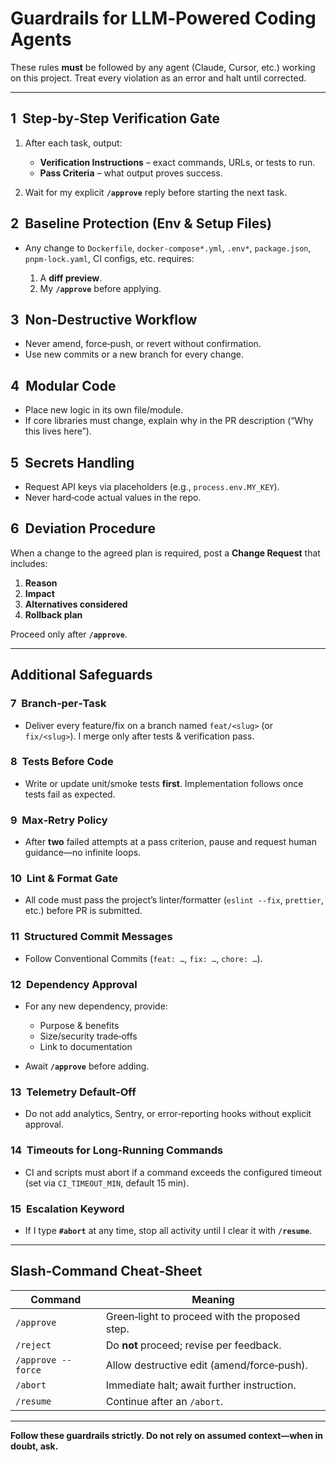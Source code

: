 # Guardrails for LLM‑Powered Coding Agents

These rules **must** be followed by any agent (Claude, Cursor, etc.) working on this project. Treat every violation as an error and halt until corrected.

---

## 1  Step‑by‑Step Verification Gate

1. After each task, output:

   * **Verification Instructions** – exact commands, URLs, or tests to run.
   * **Pass Criteria** – what output proves success.
2. Wait for my explicit **`/approve`** reply before starting the next task.

## 2  Baseline Protection (Env & Setup Files)

* Any change to `Dockerfile`, `docker-compose*.yml`, `.env*`, `package.json`, `pnpm-lock.yaml`, CI configs, etc. requires:

  1. A **diff preview**.
  2. My **`/approve`** before applying.

## 3  Non‑Destructive Workflow

* Never amend, force‑push, or revert without confirmation.
* Use new commits or a new branch for every change.

## 4  Modular Code

* Place new logic in its own file/module.
* If core libraries must change, explain why in the PR description (“Why this lives here”).

## 5  Secrets Handling

* Request API keys via placeholders (e.g., `process.env.MY_KEY`).
* Never hard‑code actual values in the repo.

## 6  Deviation Procedure

When a change to the agreed plan is required, post a **Change Request** that includes:

1. **Reason**
2. **Impact**
3. **Alternatives considered**
4. **Rollback plan**

Proceed only after **`/approve`**.

---

## Additional Safeguards

### 7  Branch‑per‑Task

* Deliver every feature/fix on a branch named `feat/<slug>` (or `fix/<slug>`). I merge only after tests & verification pass.

### 8  Tests Before Code

* Write or update unit/smoke tests **first**. Implementation follows once tests fail as expected.

### 9  Max‑Retry Policy

* After **two** failed attempts at a pass criterion, pause and request human guidance—no infinite loops.

### 10  Lint & Format Gate

* All code must pass the project’s linter/formatter (`eslint --fix`, `prettier`, etc.) before PR is submitted.

### 11  Structured Commit Messages

* Follow Conventional Commits (`feat: …`, `fix: …`, `chore: …`).

### 12  Dependency Approval

* For any new dependency, provide:

  * Purpose & benefits
  * Size/security trade‑offs
  * Link to documentation
* Await **`/approve`** before adding.

### 13  Telemetry Default‑Off

* Do not add analytics, Sentry, or error‑reporting hooks without explicit approval.

### 14  Timeouts for Long‑Running Commands

* CI and scripts must abort if a command exceeds the configured timeout (set via `CI_TIMEOUT_MIN`, default 15 min).

### 15  Escalation Keyword

* If I type **`#abort`** at any time, stop all activity until I clear it with **`/resume`**.

---

## Slash‑Command Cheat‑Sheet

| Command            | Meaning                                        |
| ------------------ | ---------------------------------------------- |
| `/approve`         | Green‑light to proceed with the proposed step. |
| `/reject`          | Do **not** proceed; revise per feedback.       |
| `/approve --force` | Allow destructive edit (amend/force‑push).     |
| `/abort`           | Immediate halt; await further instruction.     |
| `/resume`          | Continue after an `/abort`.                    |

---

**Follow these guardrails strictly. Do not rely on assumed context—when in doubt, ask.**
